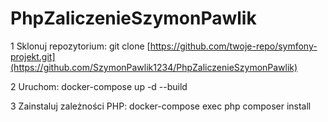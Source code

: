 # PhpZaliczenieSzymonPawlik


1 Sklonuj repozytorium:
git clone [https://github.com/twoje-repo/symfony-projekt.git](https://github.com/SzymonPawlik1234/PhpZaliczenieSzymonPawlik)

2 Uruchom:
docker-compose up -d --build

3 Zainstaluj zależności PHP:
docker-compose exec php composer install
